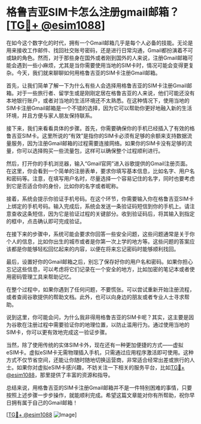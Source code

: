 # 格鲁吉亚SIM卡怎么注册gmail邮箱？[[TG💪+ @esim1088](https://t.me/s/esim1088)]

在如今这个数字化的时代，拥有一个Gmail邮箱几乎是每个人必备的技能。无论是用来接收工作邮件、找回社交账号密码，还是进行日常沟通，Gmail都扮演着不可或缺的角色。然而，对于那些身在国外或者刚到国外的人来说，注册Gmail邮箱可能会遇到一些小麻烦，尤其是当你需要使用当地的SIM卡时，情况可能会变得更复杂。今天，我们就来聊聊如何用格鲁吉亚的SIM卡注册Gmail邮箱。

首先，让我们简单了解一下为什么有些人会选择用格鲁吉亚的SIM卡注册Gmail邮箱。对于一些旅行者、留学生或是刚刚定居在格鲁吉亚的人来说，他们可能还没有本地银行账户，或者对当地的生活环境还不太熟悉。在这种情况下，使用当地的SIM卡注册Gmail邮箱是一个不错的选择，因为它可以帮助你更好地融入新的生活环境，并且方便与家人朋友保持联系。

接下来，我们来看看具体的步骤。首先，你需要确保你的手机已经插入了有效的格鲁吉亚SIM卡。这里所说的“有效”是指你的SIM卡必须有足够的余额来支持数据流量服务，因为注册Gmail邮箱的过程需要连接网络。如果你的SIM卡没有足够的流量，你可以选择购买一些流量包，这样可以确保整个过程顺利进行。

然后，打开你的手机浏览器，输入“Gmail官网”进入谷歌提供的Gmail注册页面。在这里，你会看到一个简单的注册表单，要求你填写基本信息，比如名字、用户名和密码等。注意，在填写用户名时，尽量选择一个容易记住的名字，同时也要考虑到它是否适合你的身份，比如你的名字或者昵称。

接着，系统会提示你验证手机号码。在这个环节，你需要输入你在格鲁吉亚SIM卡上绑定的手机号码。输入完成后，系统会发送一条验证码短信到你的手机上。请注意查收这条短信，因为它是验证过程的关键部分。收到验证码后，将其输入到指定的框中，点击确认即可完成验证。

在接下来的步骤中，系统可能会要求你回答一些安全问题，这些问题通常是关于你个人的信息，比如你出生的城市或者是你第一次上学的地方等。这些问题的答案应该都是你能够轻松回忆起来的内容，以便在将来忘记密码时能够顺利找回。

最后，设置好你的Gmail邮箱之后，别忘了保存好你的用户名和密码。如果你担心忘记这些信息，可以考虑将它们记录在一个安全的地方，比如加密的笔记本或者使用密码管理工具来帮助记忆。

在整个过程中，如果你遇到了任何问题，不要慌张。可以尝试重新开始注册流程，或者查阅谷歌提供的帮助文档。此外，也可以向身边的朋友或者专业人士寻求帮助。

说到这里，你可能会问，为什么我非得用格鲁吉亚的SIM卡呢？其实，这主要是因为谷歌在注册过程中需要验证你的地理位置，以防止滥用行为。通过使用当地的SIM卡，你可以更有效地完成这一验证步骤。

当然，除了使用传统的实体SIM卡外，现在还有一种更加便捷的方式——虚拟eSIM卡。虚拟eSIM卡无需物理插入手机，只需通过应用程序激活即可使用。这种方式不仅节省空间，还能让你随时随地切换运营商，非常适合经常出差或旅行的人士。如果你对虚拟eSIM卡感兴趣，不妨关注一下相关的服务平台，比如[TG💪+ @esim1088](https://t.me/s/esim1088)，那里提供了丰富的资源和指导。

总结来说，用格鲁吉亚的SIM卡注册Gmail邮箱并不是一件特别困难的事情，只要按照上述步骤一步步操作，就能顺利完成。希望这篇文章能对你有所帮助，祝你早日拥有属于自己的Gmail邮箱！

[[TG💪+ @esim1088](https://t.me/s/esim1088) ![Image](https://i.postimg.cc/4NQfJmqS/Snipaste-2025-05-13-00-14-12.png)]